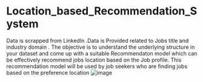 # Location_based_Recommendation_System
Data is scrapped from LinkedIn .Data is Provided related to Jobs title and industry domain . The objective is to understand the underlying structure in your dataset and come up with a suitable Recommendaton model which can be effectively recommend jobs location based on the Job profile. This recommendation model will be used by job seekers who are finding jobs based on the preference location ![image](https://user-images.githubusercontent.com/121040560/234590918-18d6987b-c01e-4efc-ae7a-e1af5ab0ad03.png)
